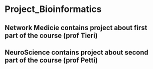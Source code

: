 # Project_Bioinformatics

## Network Medicie contains project about first part of the course (prof Tieri)

## NeuroScience contains project about second part of the course (prof Petti)
